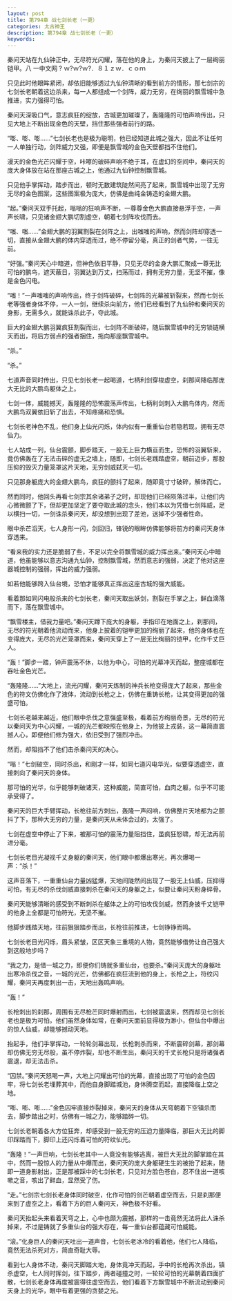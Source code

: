 ```yaml
---
layout: post
title: 第794章 战七剑长老（一更）
categories: 太古神王
description: 第794章 战七剑长老（一更）
keywords:
---
```


秦问天站在九仙钟正中，无尽符光闪耀，落在他的身上，为秦问天披上了一层绚丽铠甲。八 一中文网 ? ｗ?ｗ?ｗ?．８１ｚｗ．ｃｏｍ

只见此时他眼眸紧闭，却依旧能够透过九仙钟清晰的看到前方的情形，那七剑宗的七剑长老朝着这边杀来，每一人都组成一个剑阵，威力无穷，在绚丽的飘雪城中急推进，实力强得可怕。

秦问天深吸口气，意志疯狂的绽放，古城更加璀璨了，轰隆隆的可怕声响传出，只见大地上不断出现金色的天壁，挡住那些强者前行的路。

“嘭、嘭、嘭……”七剑长老也是极为聪明，他已经知道此城之强大，因此不让任何一人单独行动，剑阵威力又强，即便是飘雪城的金色天壁都挡不住他们。

漫天的金色光芒闪耀于空，咔嚓的破碎声响不绝于耳，在虚幻的空间中，秦问天的庞大身体放在站在那座古城之上，他通过九仙钟控制飘雪城。

只见他手掌挥动，踏步而出，顿时无数建筑陡然间亮了起来，飘雪城中出现了无穷无尽的金色图案，这些图案极为庞大，仿佛是由纯金铸造的金翅大鹏。

“起。”秦问天双手托起，嗡嗡的狂响声不断，一尊尊金色大鹏直接悬浮于空，一声声长啸，只见诸金翅大鹏切割虚空，朝着七剑阵攻伐而去。

“嗤、嗤……”金翅大鹏的羽翼割裂在剑阵之上，出嗤嗤的声响，然而剑阵却穿透一切，直接从金翅大鹏的体内穿透而过，绝不停留分毫，真正的剑者气势，一往无前。

“好强。”秦问天心中暗道，但神色依旧平静，只见无尽的金身大鹏汇聚成一尊无比可怕的鹏鸟，遮天蔽日，羽翼达到万丈，扫荡而过，拥有无穷力量，无坚不摧，像是金色闪电。

“嗤！”一声嗤嗤的声响传出，终于剑阵破碎，七剑阵的光幕被斩裂来，然而七剑长老等强者身体不停，一人一剑，继续杀向前方，他们已经看到了九仙钟和秦问天的身影，无需多久，就能诛杀此子，夺此城。

巨大的金翅大鹏羽翼疯狂割裂而出，七剑阵不断破碎，随后飘雪城中的无穷锁链横天而出，将后方弱点的强者捆住，拖向那座飘雪城中。

“杀。”

“杀。”

七道声音同时传出，只见七剑长老一起喝道，七柄利剑穿梭虚空，刹那间降临那庞大无比的大鹏鸟躯体之上。

七剑一体，威能撼天，轰隆隆的恐怖震荡声传出，七柄利剑刺入大鹏鸟体内，然而大鹏鸟双翼依旧斩了出去，不知疼痛和恐惧。

七剑长老神色不乱，他们身上仙光闪烁，体内似有一重重仙台若隐若现，拥有无尽仙力。

七人站成一列，仙台震颤，脚步踏天，一股无上巨力横亘而生，恐怖的羽翼斩来，竟仿佛轰在了无法击碎的虚无之墙上，随即，七剑长老践踏虚空，朝前迈步，那股压抑的毁灭力量笼罩这片天地，无穷剑威弑灭一切。

只见那身躯庞大的金翅大鹏鸟，疯狂的颤抖了起来，随即竟寸寸破碎，解体而亡。

然而同时，他回头再看七剑宗其余诸弟子之时，却现他们已经陨落过半，让他们内心微微颤了下，但却更加坚定了要夺取此城的念头，他们本以为凭借七剑阵威，足以横扫一切，一剑诛杀秦问天，却没想到出现了差池，送掉不少强者性命。

眼中杀芒滔天，七人身形一闪，剑回归，锋锐的眼眸仿佛能够将前方的秦问天身体穿透来。

“看来我的实力还是脆弱了些，不足以完全将飘雪城的威力挥出来。”秦问天心中暗道，他虽能够以意志沟通九仙钟，控制飘雪城，然而意志的强弱，决定了他对这座器城控制的强弱，挥出的威力强弱。

如若他能够跨入仙台境，恐怕才能够真正挥出这座古城的强大威能。

看着那如同闪电般杀来的七剑长老，秦问天取出妖剑，割裂在手掌之上，鲜血滴落而下，落在飘雪城中。

“飘雪楼主，借我力量吧。”秦问天蹲下庞大的身躯，手指印在地面之上，刹那间，无尽的符光朝着他流动而来，他身上披着的铠甲更加的绚丽了起来，他的身体也在变得庞大，无尽的光芒笼罩而来，秦问天穿上了一层无比绚丽的铠甲，化作千丈巨人。

“轰！”脚步一踏，钟声震荡不休，以他为中心，可怕的光幕冲天而起，整座城都在吞吐金色光芒。

“轰隆隆……”大地上，流光闪耀，秦问天炼制的神兵长枪变得庞大了起来，那些金色的符文仿佛化作了液体，流动到长枪之上，仿佛在重铸长枪，让其变得更加的强盛可怕。

七剑长老越来越近，他们眼中杀伐之意强盛至极，看着前方绚丽奇景，无尽的符光以秦问天为中心闪耀，一城的光芒都映照在他身上，为他披上戎装，这一幕简直震撼人心，即便他们修为强大，依旧受到了强烈冲击。

然而，却阻挡不了他们击杀秦问天的决心。

“嗡！”七剑破空，同时杀出，和刚才一样，如同七道闪电华光，似要穿透虚空，直接刺向了秦问天的身体。

那可怕的光华，似乎能够刺破诸天，这种威能，简直可怕，血肉之躯，似乎不可能承受得了。

秦问天的巨大手臂挥动，长枪往前方刺出，轰隆一声闷响，仿佛整片天地都为之颤抖了下，那种大无穷的力量，是秦问天从未体会过的，太强了。

七剑在虚空中停止了下来，被那可怕的震荡力量阻挡住，虽疯狂怒啸，却无法再前进分毫。

七剑长老目光凝视千丈身躯的秦问天，他们眼中都爆出寒光，再次爆喝一声：“杀！”

这声音落下，一重重仙台力量凶猛爆，天地间陡然间出现了一股无上仙威，压抑得可怕，有无尽的杀伐剑威直接刺杀在秦问天的身躯之上，似要让秦问天粉身碎骨。

秦问天能够清晰的感受到不断刺杀在躯体之上的可怕攻伐剑威，然而身披千丈铠甲的他身上全都是可怕符光，无坚不摧。

他脚步践踏天地，往前狠狠踏步而出，长枪往前推进，七剑铮铮而鸣。

七剑长老目光闪烁，眉头紧皱，区区天象三重境的人物，竟然能够借势让自己强大到这般地步吗？

“我之力，是借一城之力，即便你们铸就多重仙台，也要杀。”秦问天庞大的身躯吐出寒冷杀伐之音，一城的光芒，仿佛都在疯狂流到他的身上，长枪之上，符纹闪耀，秦问天再度刺出一击，天地出轰鸣声响。

“轰！”

长枪刺出的刹那，周围有无尽枪芒同时爆射而出，七剑被震退来，然而却见七剑长老也是极为可怕，他们虽然身体如常，在秦问天面前显得极为渺小，但仙台中爆出的惊人仙威，却能够撼动天地。

抬起手，他们手掌挥动，一轮轮剑幕出现，长枪刺杀而来，不断震碎剑幕，那剑幕却仿佛无穷无尽般，虽不停炸裂，却也不断生出，秦问天的千丈长枪只是将诸强者震退，却无法击杀。

“囚禁。”秦问天怒喝一声，大地上闪耀出可怕的光幕，直接出现了可怕的金色囚牢，将七剑长老埋葬其中，而他自身脚踏城池，身体腾空而起，直接降临上空之地。

“嘭、嘭、嘭……”金色囚牢直接炸裂掉来，秦问天的身体从天穹朝着下空镇杀而去，脚步踏出之时，仿佛有一城之力，能够踏碎一切。

七剑长老朝着各大方位狂奔，却感受到一股无穷的压迫力量降临，那巨大无比的脚印踩踏而下，脚印上还闪烁着可怕的符纹仙光。

“轰隆！”一声巨响，七剑长老其中一人竟没有能够逃离，被巨大无比的脚掌踏在其中，然而一股惊人的力量从中爆而出，秦问天的庞大身躯硬生生的被抬了起来，随即一道身影射出，正是那被踩中的七剑长老，只见对方脸色苍白，忍不住出一道咳嗽之音，咳出了鲜血，显然受了伤。

“走。”七剑宗七剑长老身体同时破空，化作可怕的剑芒朝着虚空而去，只是刹那便来到了虚空之上，看着下方的巨人秦问天，神色极不好看。

秦问天抬起头来看着天穹之上，心中也颇为震撼，那样的一击竟然无法将此人诛杀掉来，不过是铸就了多重仙台的强大存在，每一重仙台都蕴藏可怕威能。

“滚。”化身巨人的秦问天吐出一道声音，七剑长老冰冷的看着他，他们七人降临，竟然无法杀死对方，简直奇耻大辱。

看到七人身体不动，秦问天脚踏大地，身体竟冲天而起，手中的长枪再次杀出，镇杀虚空，七人同时挥剑，往下踏步，两者碰撞之时，一轮轮可怕的光幕朝着四面扩散，七剑长老身体再度被震得往虚空而去，他们看着下方飘雪城中不断流动到秦问天身上的光华，眼中有着更强的贪婪之光。
